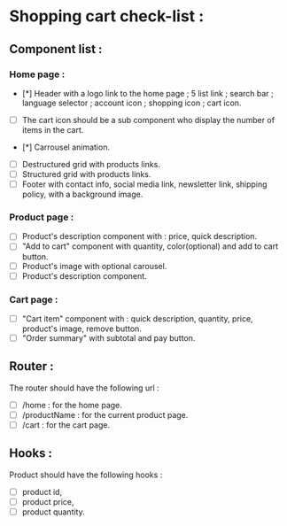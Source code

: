 # Shopping cart check-list :

## Component list : 

### Home page : 
- [*] Header with a logo link to the home page ;  5 list link ; search bar ; language selector ; account icon ; shopping icon ; cart icon.
- [ ] The cart icon should be a sub component who display the number of items in the cart.
- [*] Carrousel animation.
- [ ] Destructured grid with products links.
- [ ] Structured grid with products links.
- [ ] Footer with contact info, social media link, newsletter link, shipping policy, with a background image.

### Product page : 
- [ ] Product's description component with : price, quick description.
- [ ] "Add to cart" component with quantity, color(optional) and add to cart button.
- [ ] Product's image with optional carousel.
- [ ] Product's description component.

### Cart page : 
- [ ] "Cart item" component with : quick description, quantity, price, product's image, remove button.
- [ ] "Order summary" with subtotal and pay button.

## Router : 
The router should have the following url :
- [ ] /home : for the home page.
- [ ] /productName : for the current product page.
- [ ] /cart : for the cart page.

## Hooks : 
Product should have the following hooks : 
- [ ] product id,
- [ ] product price,
- [ ] product quantity.

